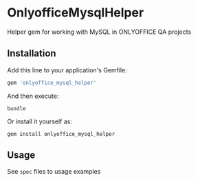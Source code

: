 # OnlyofficeMysqlHelper

Helper gem for working with MySQL in ONLYOFFICE QA projects

## Installation

Add this line to your application's Gemfile:

```ruby
gem 'onlyoffice_mysql_helper'
```

And then execute:

    bundle

Or install it yourself as:

    gem install onlyoffice_mysql_helper

## Usage

See `spec` files to usage examples
